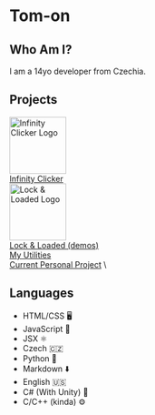 # Tom-on
## Who Am I?
I am a 14yo developer from Czechia.

## Projects
<img width="100px" height="100px" src="https://cdn.discordapp.com/attachments/811534401540063234/1053616408241639474/Infinity_Clicker_Logo.png" alt="Infinity Clicker Logo" /> \
[Infinity Clicker](https://infinityclicker.web.app/) \
<img width="100px" height="100px" src="https://cdn.discordapp.com/attachments/790881633636188210/1043131535710228520/LL_Logo.png" alt="Lock & Loaded Logo" /> \
[Lock & Loaded (demos)](https://tom-on64.github.io/LockAndLoaded/) \
[My Utilities](https://my-utilities.web.app/) \
[Current Personal Project](https://personal-6269a.web.app/) \

## Languages
- HTML/CSS 🖥
- JavaScript 🗿
- JSX ⚛️
- Czech 🇨🇿
- Python 🐍
- Markdown ⬇️
- English 🇺🇸
- C# (With Unity) 👾
- C/C++ (kinda) ⚙️
